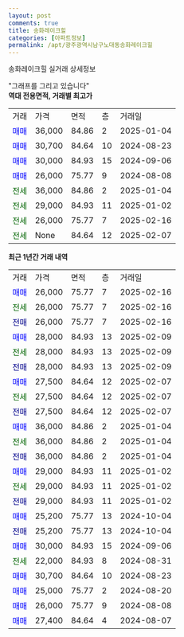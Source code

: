 ```yaml
---
layout: post
comments: true
title: 송화레이크힐
categories: [아파트정보]
permalink: /apt/광주광역시남구노대동송화레이크힐
---
```


송화레이크힐 실거래 상세정보

<script type="text/javascript">
  google.charts.load('current', {'packages':['line', 'corechart']});
  google.charts.setOnLoadCallback(drawChart);

  function drawChart() {
    var data = new google.visualization.DataTable();
    data.addColumn('date', '거래일');
    data.addColumn('number', "매매");
    data.addColumn('number', "전세");
    data.addColumn('number', "전매");

    data.addRows([[new Date(Date.parse("2025-02-16")), 26000, null, null], [new Date(Date.parse("2025-02-16")), null, 26000, null], [new Date(Date.parse("2025-02-16")), null, null, 26000], [new Date(Date.parse("2025-02-09")), 28000, null, null], [new Date(Date.parse("2025-02-09")), null, 28000, null], [new Date(Date.parse("2025-02-09")), null, null, 28000], [new Date(Date.parse("2025-02-07")), 27500, null, null], [new Date(Date.parse("2025-02-07")), null, 27500, null], [new Date(Date.parse("2025-02-07")), null, null, 27500], [new Date(Date.parse("2025-01-04")), 36000, null, null], [new Date(Date.parse("2025-01-04")), null, 36000, null], [new Date(Date.parse("2025-01-04")), null, null, 36000], [new Date(Date.parse("2025-01-02")), 29000, null, null], [new Date(Date.parse("2025-01-02")), null, 29000, null], [new Date(Date.parse("2025-01-02")), null, null, 29000], [new Date(Date.parse("2024-10-04")), 25200, null, null], [new Date(Date.parse("2024-10-04")), null, null, 25200], [new Date(Date.parse("2024-09-06")), 30000, null, null], [new Date(Date.parse("2024-08-31")), null, 22000, null], [new Date(Date.parse("2024-08-23")), 30700, null, null], [new Date(Date.parse("2024-08-20")), 25000, null, null], [new Date(Date.parse("2024-08-08")), 26000, null, null], [new Date(Date.parse("2024-08-07")), 27400, null, null]]);

    var options = {
      hAxis: {
        format: 'yyyy/MM/dd'
      },    
      lineWidth: 0,
      pointsVisible: true,    
      title: '최근 1년간 유형별 실거래가 분포',
      legend: { position: 'bottom' }
    };

    var formatter = new google.visualization.NumberFormat({pattern:'###,###'} );
    formatter.format(data, 1);
    formatter.format(data, 2);
    
    setTimeout(function() {
        var chart = new google.visualization.LineChart(document.getElementById('columnchart_material'));
        chart.draw(data, (options));
        document.getElementById('loading').style.display = 'none';
    }, 200);
  }
</script>


<div id="loading" style="z-index:20; display: block; margin-left: 0px">"그래프를 그리고 있습니다"</div>
<div id="columnchart_material" style="width: 95%; margin-left: 0px; display: block"></div>
<!-- contents start -->
<b>역대 전용면적, 거래별 최고가</b>
<table class="sortable">
    <tr>
      <td>거래</td>
      <td>가격</td>
      <td>면적</td>
      <td>층</td>
      <td>거래일</td>
    </tr>
        <tr>
          <td><a style="color: blue">매매</a></td>
          <td>36,000</td>
          <td>84.86</td>
          <td>2</td>
          <td>2025-01-04</td>
        </tr>            <tr>
          <td><a style="color: blue">매매</a></td>
          <td>30,700</td>
          <td>84.64</td>
          <td>10</td>
          <td>2024-08-23</td>
        </tr>            <tr>
          <td><a style="color: blue">매매</a></td>
          <td>30,000</td>
          <td>84.93</td>
          <td>15</td>
          <td>2024-09-06</td>
        </tr>            <tr>
          <td><a style="color: blue">매매</a></td>
          <td>26,000</td>
          <td>75.77</td>
          <td>9</td>
          <td>2024-08-08</td>
        </tr>        
        <tr>
              <td><a style="color: darkgreen">전세</a></td>
              <td>36,000</td>
              <td>84.86</td>
              <td>2</td>
              <td>2025-01-04</td>
            </tr>            <tr>
              <td><a style="color: darkgreen">전세</a></td>
              <td>29,000</td>
              <td>84.93</td>
              <td>11</td>
              <td>2025-01-02</td>
            </tr>            <tr>
              <td><a style="color: darkgreen">전세</a></td>
              <td>26,000</td>
              <td>75.77</td>
              <td>7</td>
              <td>2025-02-16</td>
            </tr>            <tr>
              <td><a style="color: darkgreen">전세</a></td>
              <td>None</td>
              <td>84.64</td>
              <td>12</td>
              <td>2025-02-07</td>
            </tr>        
    
</table>

<b>최근 1년간 거래 내역</b>

<table class="sortable">
    <tr>
      <td>거래</td>
      <td>가격</td>
      <td>면적</td>
      <td>층</td>
      <td>거래일</td>
    </tr>
    <tr>
      <td><a style="color: blue">매매</a></td>
      <td>26,000</td>
      <td>75.77</td>
      <td>7</td>
      <td>2025-02-16</td>
    </tr>          <tr>
      <td><a style="color: darkgreen">전세</a></td>
      <td>26,000</td>
      <td>75.77</td>
      <td>7</td>
      <td>2025-02-16</td>
    </tr>          <tr>
      <td><a style="color: darkblue">전매</a></td>
      <td>26,000</td>
      <td>75.77</td>
      <td>7</td>
      <td>2025-02-16</td>
    </tr>          <tr>
      <td><a style="color: blue">매매</a></td>
      <td>28,000</td>
      <td>84.93</td>
      <td>13</td>
      <td>2025-02-09</td>
    </tr>          <tr>
      <td><a style="color: darkgreen">전세</a></td>
      <td>28,000</td>
      <td>84.93</td>
      <td>13</td>
      <td>2025-02-09</td>
    </tr>          <tr>
      <td><a style="color: darkblue">전매</a></td>
      <td>28,000</td>
      <td>84.93</td>
      <td>13</td>
      <td>2025-02-09</td>
    </tr>          <tr>
      <td><a style="color: blue">매매</a></td>
      <td>27,500</td>
      <td>84.64</td>
      <td>12</td>
      <td>2025-02-07</td>
    </tr>          <tr>
      <td><a style="color: darkgreen">전세</a></td>
      <td>27,500</td>
      <td>84.64</td>
      <td>12</td>
      <td>2025-02-07</td>
    </tr>          <tr>
      <td><a style="color: darkblue">전매</a></td>
      <td>27,500</td>
      <td>84.64</td>
      <td>12</td>
      <td>2025-02-07</td>
    </tr>          <tr>
      <td><a style="color: blue">매매</a></td>
      <td>36,000</td>
      <td>84.86</td>
      <td>2</td>
      <td>2025-01-04</td>
    </tr>          <tr>
      <td><a style="color: darkgreen">전세</a></td>
      <td>36,000</td>
      <td>84.86</td>
      <td>2</td>
      <td>2025-01-04</td>
    </tr>          <tr>
      <td><a style="color: darkblue">전매</a></td>
      <td>36,000</td>
      <td>84.86</td>
      <td>2</td>
      <td>2025-01-04</td>
    </tr>          <tr>
      <td><a style="color: blue">매매</a></td>
      <td>29,000</td>
      <td>84.93</td>
      <td>11</td>
      <td>2025-01-02</td>
    </tr>          <tr>
      <td><a style="color: darkgreen">전세</a></td>
      <td>29,000</td>
      <td>84.93</td>
      <td>11</td>
      <td>2025-01-02</td>
    </tr>          <tr>
      <td><a style="color: darkblue">전매</a></td>
      <td>29,000</td>
      <td>84.93</td>
      <td>11</td>
      <td>2025-01-02</td>
    </tr>          <tr>
      <td><a style="color: blue">매매</a></td>
      <td>25,200</td>
      <td>75.77</td>
      <td>13</td>
      <td>2024-10-04</td>
    </tr>          <tr>
      <td><a style="color: darkblue">전매</a></td>
      <td>25,200</td>
      <td>75.77</td>
      <td>13</td>
      <td>2024-10-04</td>
    </tr>          <tr>
      <td><a style="color: blue">매매</a></td>
      <td>30,000</td>
      <td>84.93</td>
      <td>15</td>
      <td>2024-09-06</td>
    </tr>          <tr>
      <td><a style="color: darkgreen">전세</a></td>
      <td>22,000</td>
      <td>84.93</td>
      <td>8</td>
      <td>2024-08-31</td>
    </tr>          <tr>
      <td><a style="color: blue">매매</a></td>
      <td>30,700</td>
      <td>84.64</td>
      <td>10</td>
      <td>2024-08-23</td>
    </tr>          <tr>
      <td><a style="color: blue">매매</a></td>
      <td>25,000</td>
      <td>75.77</td>
      <td>2</td>
      <td>2024-08-20</td>
    </tr>          <tr>
      <td><a style="color: blue">매매</a></td>
      <td>26,000</td>
      <td>75.77</td>
      <td>9</td>
      <td>2024-08-08</td>
    </tr>          <tr>
      <td><a style="color: blue">매매</a></td>
      <td>27,400</td>
      <td>84.64</td>
      <td>4</td>
      <td>2024-08-07</td>
    </tr>      </table>
<!-- contents end -->    


